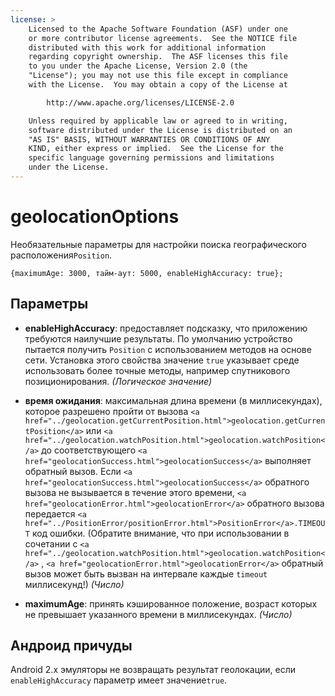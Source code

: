 ```yaml
---
license: >
    Licensed to the Apache Software Foundation (ASF) under one
    or more contributor license agreements.  See the NOTICE file
    distributed with this work for additional information
    regarding copyright ownership.  The ASF licenses this file
    to you under the Apache License, Version 2.0 (the
    "License"); you may not use this file except in compliance
    with the License.  You may obtain a copy of the License at

        http://www.apache.org/licenses/LICENSE-2.0

    Unless required by applicable law or agreed to in writing,
    software distributed under the License is distributed on an
    "AS IS" BASIS, WITHOUT WARRANTIES OR CONDITIONS OF ANY
    KIND, either express or implied.  See the License for the
    specific language governing permissions and limitations
    under the License.
---
```


# geolocationOptions

Необязательные параметры для настройки поиска географического расположения`Position`.

    {maximumAge: 3000, тайм-аут: 5000, enableHighAccuracy: true};
    

## Параметры

*   **enableHighAccuracy**: предоставляет подсказку, что приложению требуются наилучшие результаты. По умолчанию устройство пытается получить `Position` с использованием методов на основе сети. Установка этого свойства значение `true` указывает среде использовать более точные методы, например спутникового позиционирования. *(Логическое значение)*

*   **время ожидания**: максимальная длина времени (в миллисекундах), которое разрешено пройти от вызова `<a href="../geolocation.getCurrentPosition.html">geolocation.getCurrentPosition</a>` или `<a href="../geolocation.watchPosition.html">geolocation.watchPosition</a>` до соответствующего `<a href="geolocationSuccess.html">geolocationSuccess</a>` выполняет обратный вызов. Если `<a href="geolocationSuccess.html">geolocationSuccess</a>` обратного вызова не вызывается в течение этого времени, `<a href="geolocationError.html">geolocationError</a>` обратного вызова передается `<a href="../PositionError/positionError.html">PositionError</a>.TIMEOUT` код ошибки. (Обратите внимание, что при использовании в сочетании с `<a href="../geolocation.watchPosition.html">geolocation.watchPosition</a>` , `<a href="geolocationError.html">geolocationError</a>` обратный вызов может быть вызван на интервале каждые `timeout` миллисекунд!) *(Число)*

*   **maximumAge**: принять кэшированное положение, возраст которых не превышает указанного времени в миллисекундах. *(Число)*

## Андроид причуды

Android 2.x эмуляторы не возвращать результат геолокации, если `enableHighAccuracy` параметр имеет значение`true`.